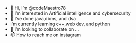 - 👋 Hi, I’m @codeMaestro78
- 👀 I’m interested in Artificial intelligence and cybersecurity
- 🌱 I’ve done java,dbms, and dsa
- I'm currently learning c++,web dev, and python 
- 💞️ I’m looking to collaborate on ...
- 📫 How to reach me on instagram

<!---
codeMaestro78/codeMaestro78 is a ✨ special ✨ repository because its `README.md` (this file) appears on your GitHub profile.
You can click the Preview link to take a look at your changes.
--->
